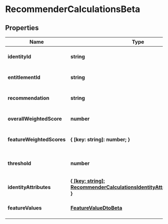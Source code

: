 # RecommenderCalculationsBeta

## Properties

Name | Type | Description | Notes
------------ | ------------- | ------------- | -------------
**identityId** | **string** | The ID of the identity | [optional] [default to undefined]
**entitlementId** | **string** | The entitlement ID | [optional] [default to undefined]
**recommendation** | **string** | The actual recommendation | [optional] [default to undefined]
**overallWeightedScore** | **number** | The overall weighted score | [optional] [default to undefined]
**featureWeightedScores** | **{ [key: string]: number; }** | The weighted score of each individual feature | [optional] [default to undefined]
**threshold** | **number** | The configured value against which the overallWeightedScore is compared | [optional] [default to undefined]
**identityAttributes** | [**{ [key: string]: RecommenderCalculationsIdentityAttributesValueBeta; }**](RecommenderCalculationsIdentityAttributesValueBeta.md) | The values for your configured features | [optional] [default to undefined]
**featureValues** | [**FeatureValueDtoBeta**](FeatureValueDtoBeta.md) |  | [optional] [default to undefined]

